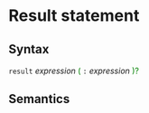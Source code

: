 # Result statement

## Syntax
<style type="text/css">
strong {
    color: green !important;
    font-weight: normal !important;
}</style>

`result` _expression_ __(__ `:` _expression_ __)?__

## Semantics